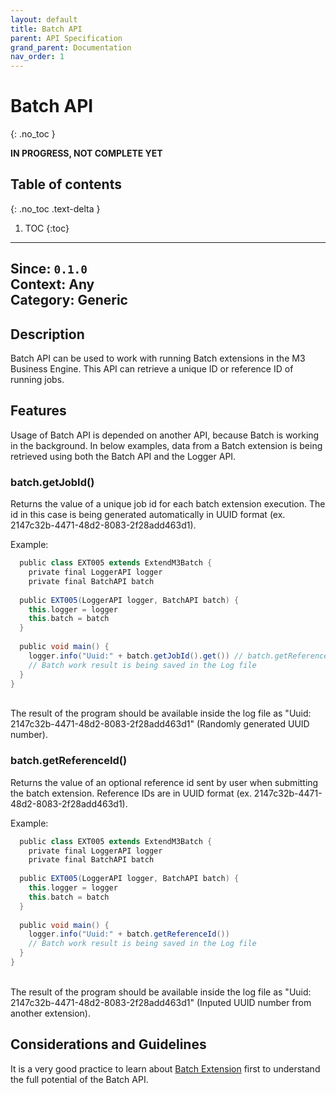 ```yaml
---
layout: default
title: Batch API
parent: API Specification
grand_parent: Documentation
nav_order: 1
---
```


# Batch API
{: .no_toc }

**️IN PROGRESS, NOT COMPLETE YET**

## Table of contents
{: .no_toc .text-delta }

1. TOC
{:toc}

---

**Since**: `0.1.0`  
**Context**: Any  
**Category**: Generic  
---

## Description
Batch API can be used to work with running Batch extensions in the M3 Business Engine. This API can retrieve a unique ID or reference ID of running jobs.

## Features
Usage of Batch API is depended on another API, because Batch is working in the background. In below examples, data from a Batch extension is being retrieved using both the Batch API and the Logger API.

### batch.getJobId()
Returns the value of a unique job id for each batch extension execution. The id in this case is being generated automatically in UUID format (ex. 2147c32b-4471-48d2-8083-2f28add463d1).
<br>


Example:
```groovy
  public class EXT005 extends ExtendM3Batch {
    private final LoggerAPI logger
    private final BatchAPI batch
  
  public EXT005(LoggerAPI logger, BatchAPI batch) {
    this.logger = logger
    this.batch = batch
  }
  
  public void main() {  
    logger.info("Uuid:" + batch.getJobId().get()) // batch.getReferenceId().get() if there is a need to retrieve an ID as a String type value for usage
    // Batch work result is being saved in the Log file
  }
}
```
<br>
The result of the program should be available inside the log file as "Uuid: 2147c32b-4471-48d2-8083-2f28add463d1" (Randomly generated UUID number).

### batch.getReferenceId()
Returns the value of an optional reference id sent by user when submitting the batch extension. Reference IDs are in UUID format (ex. 2147c32b-4471-48d2-8083-2f28add463d1). 

Example:
```groovy
  public class EXT005 extends ExtendM3Batch {
    private final LoggerAPI logger
    private final BatchAPI batch
  
  public EXT005(LoggerAPI logger, BatchAPI batch) {
    this.logger = logger
    this.batch = batch
  }
  
  public void main() {  
    logger.info("Uuid:" + batch.getReferenceId()) 
    // Batch work result is being saved in the Log file
  }
}
```
<br>
The result of the program should be available inside the log file as "Uuid: 2147c32b-4471-48d2-8083-2f28add463d1" (Inputed UUID number from another extension).

## Considerations and Guidelines
It is a very good practice to learn about [Batch Extension](../../../examples/Batch-extension) first to understand the full potential of the Batch API.
